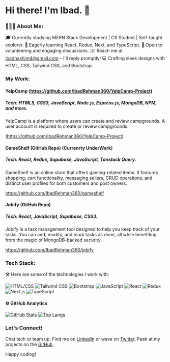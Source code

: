 # Hi there! I'm Ibad. 👋

### 👨🏻‍💻 About Me:

🎓 Currently studying MERN Stack Development | CS Student | Self-taught explorer.
🌱 Eagerly learning React, Redux, Next, and TypeScript.
💬 Open to volunteering and engaging discussions.
✉️ Reach me at ibadhashim4@gmail.com – I'll reply promptly!
💻 Crafting sleek designs with HTML, CSS, Tailwind CSS, and Bootstrap.

### My Work:

#### YelpCamp (https://github.com/IbadRehman360/YelpCamp-Project)
##### Tech: HTML5, CSS3, JavaScript, Node.js, Express.js, MongoDB, NPM, and more.

YelpCamp is a platform where users can create and review campgrounds. A user account is required to create or review campgrounds. 

(https://github.com/IbadRehman360/YelpCamp-Project)

#### GameShelf (GitHub Repo) (Currenrty UnderWork)
##### Tech: React, Redux, Supabase, JavaScript, Tanstack Query.

GameShelf is an online store that offers gaming-related items. It features shopping, cart functionality, messaging sellers, CRUD operations, and distinct user profiles for both customers and post owners.

https://github.com/IbadRehman360/gameshelf

#### Jobify (GitHub Repo)
##### Tech: React, JavaScript, Supabase, CSS3.

Jobify is a task management tool designed to help you keep track of your tasks. You can add, modify, and mark tasks as done, all while benefiting from the magic of MongoDB-backed security.
 
https://github.com/IbadRehman360/jobify

### Tech Stack:
🛠 Here are some of the technologies I work with:

![HTML/CSS](https://img.icons8.com/color/48/000000/html-5--v1.png)
![Tailwind CSS](https://img.icons8.com/color/48/000000/tailwind-css-logo.png)
![Bootstrap](https://img.icons8.com/color/48/000000/bootstrap.png)
![JavaScript](https://img.icons8.com/color/48/000000/javascript--v1.png)
![React](https://img.icons8.com/color/48/000000/react-native.png)
![Redux](https://img.icons8.com/color/48/000000/redux.png)
![Next.js](https://img.icons8.com/color/48/000000/nextjs.png)
![TypeScript](https://img.icons8.com/color/48/000000/typescript.png)

#### ⚙️ GitHub Analytics

[![GitHub Stats](https://github-readme-stats.vercel.app/api?username=IbadRehman360&theme=noctis_minimus&show_icons=true&count_private=true)](https://github.com/IbadRehman360/github-readme-stats)
[![Top Langs](https://github-readme-stats.vercel.app/api/top-langs/?username=IbadRehman360&layout=compact&langs_count=8&card_width=320&theme=noctis_minimus)](https://github.com/IbadRehman360/convoychat)


### Let's Connect!

Chat tech or team up. Find me on [LinkedIn](https://www.linkedin.com/in/ibadhashim) or wave on [Twitter](https://twitter.com/ibad_dev). Peek at my projects on the [GitHub](https://github.com/ibadhashim).

Happy coding!


